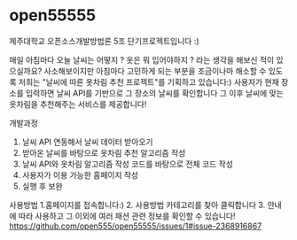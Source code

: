 # open55555
제주대학교 오픈소스개발방법론 5조 단기프로젝트입니다 :)

매일 아침마다 
오늘 날씨는 어떻지 ?  옷은 뭐 입어야하지 ? 라는 생각을 해보신 적이 있으실까요? 
사소해보이지만 아침마다 고민하게 되는 부분을 조금이나마 해소할 수 있도록
저희는 "날씨에 따른 옷차림 추천 프로젝트"를 기획하고 있습니다:)
사용자가 현재 장소를 입력하면 날씨 API를 기반으로 그 장소의 날씨를 확인합니다
그 이후 날씨에 맞는 옷차림을 추천해주는 서비스를 제공합니다!

개발과정

1. 날씨 API 연동해서 날씨 데이터 받아오기
2. 받아온 날씨를 바탕으로 옷차림 추천 알고리즘 작성
3. 날씨 API와 옷차림 알고리즘 작성 코드를 바탕으로 전체 코드 작성
4. 사용자가 이용 가능한 홈페이지 작성
5. 실행 후 보완 

사용방법
1.홈페이지를 접속합니다:)
2. 사용방법 카테고리를 찾아 클릭합니다
3. 안내에 따라 사용하고 그 이외에 여러 패션 관련 정보를 확인할 수 있습니다! 
https://github.com/open555/open55555/issues/1#issue-2368916867

